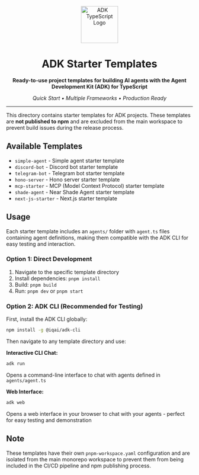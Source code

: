 
<div align="center">

<img src="https://files.catbox.moe/vumztw.png" alt="ADK TypeScript Logo" width="100" />

<br/>

# ADK Starter Templates

**Ready-to-use project templates for building AI agents with the Agent Development Kit (ADK) for TypeScript**

_Quick Start • Multiple Frameworks • Production Ready_

---

</div>

This directory contains starter templates for ADK projects. These templates are **not published to npm** and are excluded from the main workspace to prevent build issues during the release process.

## Available Templates

- `simple-agent` - Simple agent starter template
- `discord-bot` - Discord bot starter template
- `telegram-bot` - Telegram bot starter template
- `hono-server` - Hono server starter template  
- `mcp-starter` - MCP (Model Context Protocol) starter template
- `shade-agent` - Near Shade Agent starter template
- `next-js-starter` - Next.js starter template

## Usage

Each starter template includes an `agents/` folder with `agent.ts` files containing agent definitions, making them compatible with the ADK CLI for easy testing and interaction.

### Option 1: Direct Development

1. Navigate to the specific template directory
2. Install dependencies: `pnpm install`
3. Build: `pnpm build`
4. Run: `pnpm dev` or `pnpm start`

### Option 2: ADK CLI (Recommended for Testing)

First, install the ADK CLI globally:

```bash
npm install -g @iqai/adk-cli
```

Then navigate to any template directory and use:

**Interactive CLI Chat:**

```bash
adk run
```

Opens a command-line interface to chat with agents defined in `agents/agent.ts`

**Web Interface:**

```bash
adk web
```

Opens a web interface in your browser to chat with your agents - perfect for easy testing and demonstration

## Note

These templates have their own `pnpm-workspace.yaml` configuration and are isolated from the main monorepo workspace to prevent them from being included in the CI/CD pipeline and npm publishing process.
